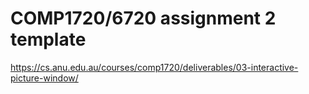 # COMP1720/6720 assignment 2 template

https://cs.anu.edu.au/courses/comp1720/deliverables/03-interactive-picture-window/
